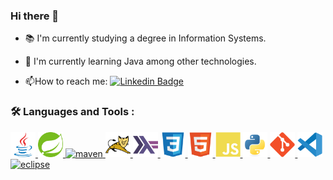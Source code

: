 ### Hi there 👋

- 📚 I'm currently studying a degree in Information Systems.

- 🌱 I'm currently learning Java among other technologies.

- :mailbox:How to reach me: [![Linkedin Badge](https://img.shields.io/badge/Mateo%20Valdesolo-blue?style=flat&logo=Linkedin&logoColor=white)](https://www.linkedin.com/in/mateo-valdesolo/)

<h3 align="left">🛠 Languages and Tools :</h3>

<p align="left"> 

<!-- Java -->
<a href="https://www.java.com/" target="_blank"> 
<img src="https://github.com/devicons/devicon/blob/master/icons/java/java-original.svg" alt="html5" width="40" height="40"/> 
</a> 

<!-- Spring -->
<a href="https://spring.io/" target="_blank"> 
<img src="https://github.com/devicons/devicon/blob/master/icons/spring/spring-original.svg" alt="spring" width="40" height="40"/> 
</a>

<!-- Maven -->
<a href="https://maven.apache.org/" target="_blank"> 
<img src="https://user-images.githubusercontent.com/43886029/158700686-2b7f0d3d-2cfa-4ed0-9783-3b4b0d24469e.svg" alt="maven" width="40" height="40"/> 
</a> 

<!-- Tomcat -->
<a href="https://tomcat.apache.org/" target="_blank">
<img src="https://github.com/devicons/devicon/blob/master/icons/tomcat/tomcat-original.svg" alt="tomcat" width="40" height="40" />
</a>

<!-- MariaDB 
<a href="https://mariadb.com/" target="_blank">
<img src="https://mariadb.com/wp-content/uploads/2019/11/mariadb-logo-vertical_white.svg" alt="mariadb" width="40" height="40" />
</a> -->

<!-- Haskell -->
<a href="https://www.haskell.org/" target="_blank"> 
<img src="https://github.com/devicons/devicon/blob/master/icons/haskell/haskell-original.svg" alt="haskell" width="40" height="40"/> 
</a> 

<!-- CSS -->
<a href="https://www.w3schools.com/css/" target="_blank"> 
<img src="https://github.com/devicons/devicon/blob/master/icons/css3/css3-original.svg" alt="css3" width="40" height="40"/> 
</a>

<!-- HTML -->
<a href="https://www.w3.org/html/" target="_blank"> 
<img src="https://github.com/devicons/devicon/blob/master/icons/html5/html5-original.svg" alt="html" width="40" height="40"/> 
</a>

<!-- Javascript -->
<a href="https://developer.mozilla.org/en-US/docs/Web/JavaScript" target="_blank"> 
<img src="https://github.com/devicons/devicon/blob/master/icons/javascript/javascript-plain.svg" alt="javascript" width="40" height="40"/>
</a>

<!-- Python -->
<a href="https://www.python.org/" target="_blank"> 
<img src="https://github.com/devicons/devicon/blob/master/icons/python/python-original.svg" alt="python" width="40" height="40"/>
</a>

<!-- Git -->
<a href="https://git-scm.com/" target="_blank">
<img src="https://github.com/devicons/devicon/blob/master/icons/git/git-original.svg" alt="git" width="40" height="40"/>
</a>

<!-- Vscode -->
<a href="https://code.visualstudio.com/" target="_blank">
<img src="https://github.com/devicons/devicon/blob/master/icons/vscode/vscode-original.svg" alt="vscode" width="40" height="40"/>
</a>

<!-- Eclipse -->
<a href="https://www.eclipse.org/" target="_blank">
<img src="https://cdn.worldvectorlogo.com/logos/eclipse-11.svg" alt="eclipse" width="40" height="40"/>
</a>

</p>
<!--
<a href="https://github.com/anuraghazra/github-readme-stats">
  <img src="https://github-readme-stats.vercel.app/api/top-langs/?username=mateoValdesolo&layout=compact&theme=radical" />
</a>
 -->
